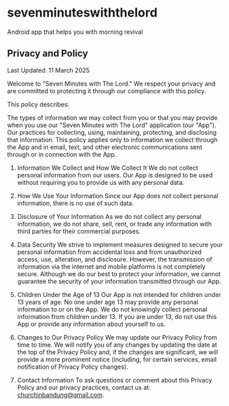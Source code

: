 # sevenminuteswiththelord

Android app that helps you with morning revival

## Privacy and Policy

Last Updated: 11 March 2025

Welcome to "Seven Minutes with The Lord." We respect your privacy and are committed to protecting it through our compliance with this policy.

This policy describes:

The types of information we may collect from you or that you may provide when you use our "Seven Minutes with The Lord" application (our "App").
Our practices for collecting, using, maintaining, protecting, and disclosing that information.
This policy applies only to information we collect through the App and in email, text, and other electronic communications sent through or in connection with the App.

1. Information We Collect and How We Collect It
   We do not collect personal information from our users. Our App is designed to be used without requiring you to provide us with any personal data.

2. How We Use Your Information
   Since our App does not collect personal information, there is no use of such data.

3. Disclosure of Your Information
   As we do not collect any personal information, we do not share, sell, rent, or trade any information with third parties for their commercial purposes.

4. Data Security
   We strive to implement measures designed to secure your personal information from accidental loss and from unauthorized access, use, alteration, and disclosure. However, the transmission of information via the internet and mobile platforms is not completely secure. Although we do our best to protect your information, we cannot guarantee the security of your information transmitted through our App.

5. Children Under the Age of 13
   Our App is not intended for children under 13 years of age. No one under age 13 may provide any personal information to or on the App. We do not knowingly collect personal information from children under 13. If you are under 13, do not use this App or provide any information about yourself to us.

6. Changes to Our Privacy Policy
   We may update our Privacy Policy from time to time. We will notify you of any changes by updating the date at the top of the Privacy Policy and, if the changes are significant, we will provide a more prominent notice (including, for certain services, email notification of Privacy Policy changes).

7. Contact Information
   To ask questions or comment about this Privacy Policy and our privacy practices, contact us at: churchinbandung@gmail.com.
